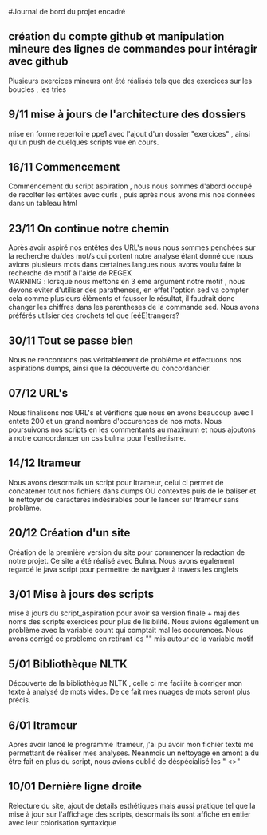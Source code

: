 #Journal de bord du projet encadré
## création du compte github et manipulation mineure des lignes de commandes pour intéragir avec github
Plusieurs exercices mineurs ont été réalisés tels que des exercices sur les boucles , les tries
## 9/11 mise à jours de l'architecture des dossiers
mise en forme repertoire ppe1 avec l'ajout d'un dossier "exercices" , ainsi qu'un push de quelques scripts vue en cours.
## 16/11 Commencement
Commencement du script aspiration , nous nous sommes d'abord occupé de recolter les entêtes avec curls , puis après nous avons mis nos données dans un tableau html

## 23/11 On continue notre chemin
Après avoir aspiré nos entêtes des URL's nous nous sommes penchées sur la recherche du/des mot/s qui portent notre analyse étant donné que nous avions plusieurs mots dans certaines langues nous avons voulu faire la recherche de motif à l'aide de REGEX </br>
WARNING : lorsque nous mettons en 3 eme argument notre motif , nous devons eviter d'utiliser des parathenses, en effet l'option sed va compter cela comme plusieurs élèments et fausser le résultat, il faudrait donc changer les chiffres dans les parentheses de la commande sed. Nous avons préférés utilsier des crochets tel que [eéE]trangers?
## 30/11 Tout se passe bien

Nous ne rencontrons pas véritablement de problème et effectuons nos aspirations dumps, ainsi que la découverte du concordancier.
## 07/12 URL's

Nous finalisons nos URL's et vérifions que nous en avons beaucoup avec l entete 200 et un grand nombre d'occurences de nos mots. Nous poursuivons nos scripts en les commentants au maximum et nous ajoutons à notre concordancer un css bulma pour l'esthetisme.
## 14/12 Itrameur

Nous avons desormais un script pour Itrameur, celui ci permet de concatener tout nos fichiers dans dumps OU contextes puis de le baliser et le nettoyer de caracteres indésirables pour le lancer sur Itrameur sans problème.

## 20/12 Création d'un site

Création de la première version du site pour commencer la redaction de notre projet. Ce site a été réalisé avec Bulma. Nous avons également regardé le java script pour permettre de naviguer à travers les onglets

## 3/01 Mise à jours des scripts

mise à jours du script_aspiration pour avoir sa version finale + maj des noms des scripts exercices pour plus de lisibilité.
Nous avions également un problème avec la variable count qui comptait mal les occurences. Nous avons corrigé ce probleme en retirant les "" mis autour de la variable motif
## 5/01 Bibliothèque NLTK

Découverte de la bibliothèque NLTK , celle ci me facilite à corriger mon texte à analysé de mots vides. De ce fait mes nuages de mots seront plus précis.

## 6/01 Itrameur
Après avoir lancé le programme Itrameur, j'ai pu avoir mon fichier texte me permettant de réaliser mes analyses. Neanmois un nettoyage en amont a du être fait en plus du script, nous avions oublié de déspécialisé les " <>"
## 10/01 Dernière ligne droite
Relecture du site, ajout de details esthétiques mais aussi pratique tel que la mise à jour sur l'affichage des scripts, desormais ils sont affiché en entier avec leur colorisation syntaxique
